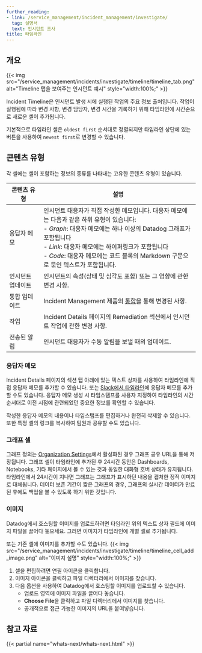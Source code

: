 ```yaml
---
further_reading:
- link: /service_management/incident_management/investigate/
  tag: 설명서
  text: 인시던트 조사
title: 타임라인
---
```


## 개요

{{< img src="/service_management/incidents/investigate/timeline/timeline_tab.png" alt="Timeline 탭을 보여주는 인시던트 예시" style="width:100%;" >}}

Incident Timeline은 인시던트 발생 시에 실행된 작업의 주요 정보 출처입니다. 작업이 실행됨에 따라 변경 사항, 변경 담당자, 변경 시간을 기록하기 위해 타임라인에 시간순으로 새로운 셀이 추가됩니다.

기본적으로 타임라인 셀은 `oldest first` 순서대로 정렬되지만 타임라인 상단에 있는 버튼을 사용하여 `newest first`로 변경할 수 있습니다.

## 콘텐츠 유형

각 셀에는 셀이 포함하는 정보의 종류를 나타내는 고유한 콘텐츠 유형이 있습니다.

|  콘텐츠 유형      | 설명                                                                                            |
| ------------------ | ------------------------------------------------------------------------------------------------------ |
| 응답자 메모     | 인시던트 대응자가 직접 작성한 메모입니다. 대응자 메모에는 다음과 같은 하위 유형이 있습니다:<br>- *Graph*: 대응자 메모에는 하나 이상의 Datadog 그래프가 포함됩니다<br>- *Link*: 대응자 메모에는 하이퍼링크가 포함됩니다<br>- *Code*: 대응자 메모에는 코드 블록의 Markdown 구문으로 묶인 텍스트가 포함됩니다.
| 인시던트 업데이트    | 인시던트의 속성(상태 및 심각도 포함) 또는 그 영향에 관한 변경 사항.
| 통합 업데이트 | Incident Management 제품의 [통합][1]을 통해 변경된 사항.
| 작업               | Incident Details 페이지의 Remediation 섹션에서 인시던트 작업에 관한 변경 사항.
| 전송된 알림  | 인시던트 대응자가 수동 알림을 보낼 때의 업데이트.

### 응답자 메모

Incident Details 페이지의 섹션 탭 아래에 있는 텍스트 상자를 사용하여 타임라인에 직접 응답자 메모를 추가할 수 있습니다. 또는 [Slack에서 타임라인][2]에 응답자 메모를 추가할 수도 있습니다. 응답자 메모 생성 시 타임스탬프를 사용자 지정하여 타임라인의 시간 순서대로 이전 시점에 관련되었던 중요한 정보를 확인할 수 있습니다.

작성한 응답자 메모의 내용이나 타임스탬프를 편집하거나 완전히 삭제할 수 있습니다. 또한 특정 셀의 링크를 복사하여 팀원과 공유할 수도 있습니다.

### 그래프 셀

그래프 정의는 [Organization Settings][3]에서 활성화된 경우 그래프 공유 URL을 통해 저장됩니다. 그래프 셀이 타임라인에 추가된 후 24시간 동안은 Dashboards, Notebooks, 기타 페이지에서 볼 수 있는 것과 동일한 대화형 호버 상태가 유지됩니다. 타임라인에서 24시간이 지나면 그래프는 그래프가 표시하던 내용을 캡처한 정적 이미지로 대체됩니다. 데이터 보존 기간이 짧은 그래프의 경우, 그래프의 실시간 데이터가 만료된 후에도 백업을 볼 수 있도록 하기 위한 것입니다.

### 이미지

Datadog에서 호스팅할 이미지를 업로드하려면 타임라인 위의 텍스트 상자 필드에 이미지 파일을 끌어다 놓으세요. 그러면 이미지가 타임라인에 개별 셀로 추가됩니다.

또는 기존 셀에 이미지를 추가할 수도 있습니다.
{{< img src="/service_management/incidents/investigate/timeline/timeline_cell_add_image.png" alt="이미지 설명" style="width:100%;" >}}
1. 셀을 편집하려면 연필 아이콘을 클릭합니다.
2. 이미지 아이콘을 클릭하고 파일 디렉터리에서 이미지를 찾습니다.
3. 다음 옵션을 사용하여 Datadog에서 호스팅할 이미지를 업로드할 수 있습니다.
    * 업로드 영역에 이미지 파일을 끌어다 놓습니다.
    * **Choose File**을 클릭하고 파일 디렉터리에서 이미지를 찾습니다.
    * 공개적으로 접근 가능한 이미지의 URL을 붙여넣습니다.

## 참고 자료

{{< partial name="whats-next/whats-next.html" >}}


[1]: /ko/service_management/incident_management/#integrations
[2]: /ko/integrations/slack/?tab=slackapplicationus#using-datadog-incidents
[3]: https://app.datadoghq.com/organization-settings/public-sharing/settings